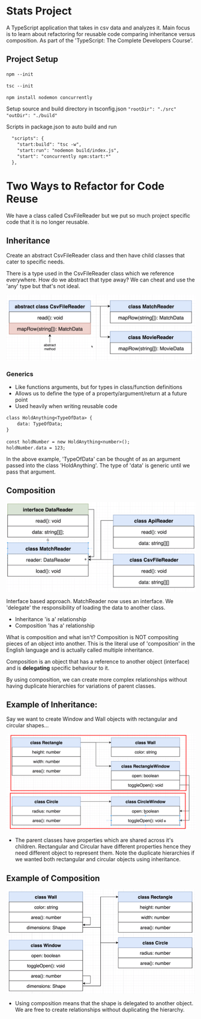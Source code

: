 # Stats Project
A TypeScript application that takes in csv data and analyzes it. Main focus is to learn about refactoring for reusable code comparing inheritance versus composition. As part of the 'TypeScript: The Complete Developers Course'.

## Project Setup
`npm --init`

`tsc --init`

`npm install nodemon concurrently`

Setup source and build directory in tsconfig.json
`"rootDir": "./src"` `"outDir": "./build"`

Scripts in package.json to auto build and run
```
  "scripts": {
    "start:build": "tsc -w",
    "start:run": "nodemon build/index.js",
    "start": "concurrently npm:start:*"
  },
```

# Two Ways to Refactor for Code Reuse
We have a class called CsvFileReader but we put so much project specific code that it is no longer reusable.

## Inheritance
Create an abstract CsvFileReader class and then have child classes that cater to specific needs. 

There is a type used in the CsvFileReader class which we reference everywhere. How do we abstract that type away? We can cheat and use the 'any' type but that's not ideal.

![](images/Pasted%20image%2020211017170750.png)

### Generics
- Like functions arguments, but for types in class/function definitions
- Allows us to define the type of a property/argument/return at a future point
- Used heavily when writing reusable code

```
class HoldAnything<TypeOfData> {
	data: TypeOfData;
}

const holdNumber = new HoldAnything<number>();
holdNumber.data = 123;
```

In the above example, 'TypeOfData' can be thought of as an argument passed into the class 'HoldAnything'. The type of 'data' is generic until we pass that argument.

## Composition
![](images/Pasted%20image%2020211017164650.png)

Interface based approach. MatchReader now uses an interface. We 'delegate' the responsibility of loading the data to another class.

- Inheritance 'is a' relationship
- Composition 'has a' relationship

What is composition and what isn't? Composition is NOT compositing pieces of an object into another. This is the literal use of 'composition' in the English language and is actually called multiple inheritance. 

Composition is an object that has a reference to another object (interface) and is **delegating** specific behaviour to it.

By using composition, we can create more complex relationships without having duplicate hierarchies for variations of parent classes.

## Example of Inheritance:
Say we want to create Window and Wall objects with rectangular and circular shapes...

![](images/Pasted%20image%2020211017174531.png)
- The parent classes have properties which are shared across it's children. Rectangular and Circular have different properties hence they need different object to represent them. Note the duplicate hierarchies if we wanted both rectangular and circular objects using inheritance.

## Example of Composition

![](images/Pasted%20image%2020211017174651.png)
- Using composition means that the shape is delegated to another object. We are free to create relationships without duplicating the hierarchy.